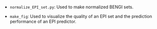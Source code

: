 - ```normalize_EPI_set.py```: Used to make normalized BENGI sets. 

- ```make_fig```: Used to visualize the quality of an EPI set and the prediction performance of an EPI predictor.